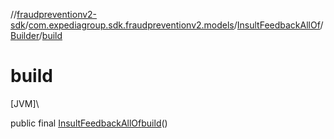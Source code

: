 //[fraudpreventionv2-sdk](../../../../index.md)/[com.expediagroup.sdk.fraudpreventionv2.models](../../index.md)/[InsultFeedbackAllOf](../index.md)/[Builder](index.md)/[build](build.md)

# build

[JVM]\

public final [InsultFeedbackAllOf](../index.md)[build](build.md)()
